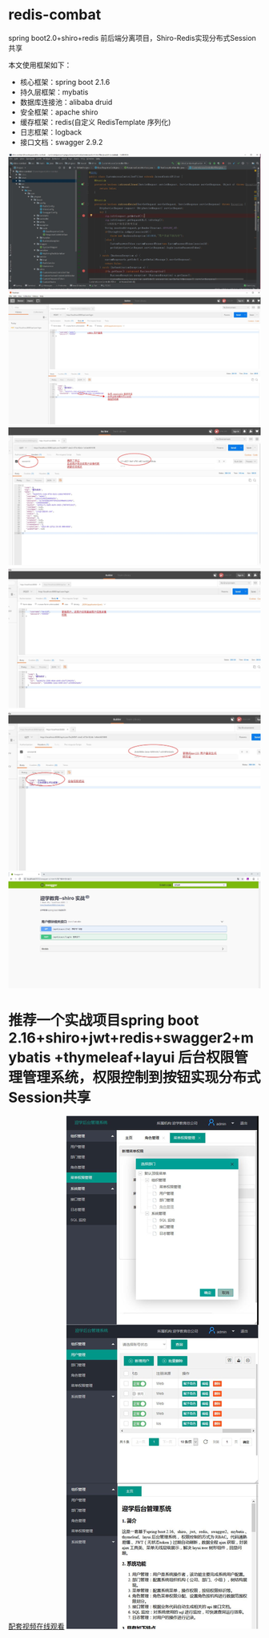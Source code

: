 # redis-combat
spring boot2.0+shiro+redis 前后端分离项目，Shiro-Redis实现分布式Session共享

本文使用框架如下：
* 核心框架：spring boot 2.1.6
* 持久层框架：mybatis
* 数据库连接池：alibaba druid
* 安全框架：apache shiro
* 缓存框架：redis(自定义 RedisTemplate 序列化)
* 日志框架：logback
* 接口文档：swagger 2.9.2

![](https://github.com/huo785/redis-combat/blob/master/src/main/resources/static/images/6.JPG) 
![](https://github.com/huo785/redis-combat/blob/master/src/main/resources/static/images/1.jpg) 
![](https://github.com/huo785/redis-combat/blob/master/src/main/resources/static/images/2.JPG) 
![](https://github.com/huo785/redis-combat/blob/master/src/main/resources/static/images/3.JPG) 
![](https://github.com/huo785/redis-combat/blob/master/src/main/resources/static/images/4.JPG) 
![](https://github.com/huo785/redis-combat/blob/master/src/main/resources/static/images/5.JPG) 

# 推荐一个实战项目spring boot 2.16+shiro+jwt+redis+swagger2+mybatis +thymeleaf+layui 后台权限管理管理系统，权限控制到按钮实现分布式Session共享

[配套视频在线观看](http://i.xue.taobao.com/detail.htm?spm=a2174.7765247.0.0.KXDWYJ&courseId=116855)
![](https://github.com/huo785/redis-combat/blob/master/src/main/resources/static/images/%E8%AF%BE%E7%A8%8B%E6%95%88%E6%9E%9C.jpg) 
 
